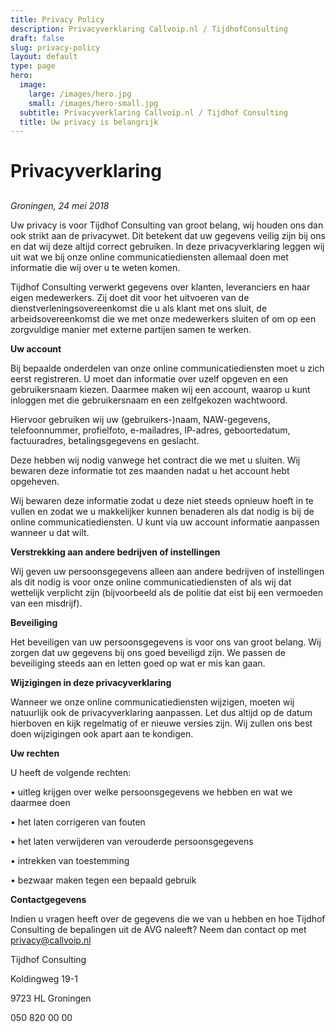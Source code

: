 ```yaml
---
title: Privacy Policy
description: Privacyverklaring Callvoip.nl / TijdhofConsulting
draft: false
slug: privacy-policy
layout: default
type: page
hero:
  image:
    large: /images/hero.jpg
    small: /images/hero-small.jpg
  subtitle: Privacyverklaring Callvoip.nl / Tijdhof Consulting
  title: Uw privacy is belangrijk
---
```

# Privacyverklaring

## 

_Groningen, 24 mei 2018_

Uw privacy is voor Tijdhof Consulting van groot belang, wij houden ons dan ook strikt aan de privacywet. Dit betekent dat uw gegevens veilig zijn bij ons en dat wij deze altijd correct gebruiken. In deze privacyverklaring leggen wij uit wat we bij onze online communicatiediensten allemaal doen met informatie die wij over u te weten komen.

Tijdhof Consulting verwerkt gegevens over klanten, leveranciers en haar eigen medewerkers. Zij doet dit voor het uitvoeren van de dienstverleningsovereenkomst die u als klant met ons sluit, de arbeidsovereenkomst die we met onze medewerkers sluiten of om op een zorgvuldige manier met externe partijen samen te werken.

**Uw account**

Bij bepaalde onderdelen van onze online communicatiediensten moet u zich eerst registreren. U moet dan informatie over uzelf opgeven en een gebruikersnaam kiezen. Daarmee maken wij een account, waarop u kunt inloggen met die gebruikersnaam en een zelfgekozen wachtwoord.

Hiervoor gebruiken wij uw (gebruikers-)naam, NAW-gegevens, telefoonnummer, profielfoto, e-mailadres, IP-adres, geboortedatum, factuuradres, betalingsgegevens en geslacht.

Deze hebben wij nodig vanwege het contract die we met u sluiten. Wij bewaren deze informatie tot zes maanden nadat u het account hebt opgeheven.

Wij bewaren deze informatie zodat u deze niet steeds opnieuw hoeft in te vullen en zodat we u makkelijker kunnen benaderen als dat nodig is bij de online communicatiediensten. U kunt via uw account informatie aanpassen wanneer u dat wilt.

**Verstrekking aan andere bedrijven of instellingen**

Wij geven uw persoonsgegevens alleen aan andere bedrijven of instellingen als dit nodig is voor onze online communicatiediensten of als wij dat wettelijk verplicht zijn (bijvoorbeeld als de politie dat eist bij een vermoeden van een misdrijf).

**Beveiliging**

Het beveiligen van uw persoonsgegevens is voor ons van groot belang. Wij zorgen dat uw gegevens bij ons goed beveiligd zijn. We passen de beveiliging steeds aan en letten goed op wat er mis kan gaan.

**Wijzigingen in deze privacyverklaring**

Wanneer we onze online communicatiediensten wijzigen, moeten wij natuurlijk ook de privacyverklaring aanpassen. Let dus altijd op de datum hierboven en kijk regelmatig of er nieuwe versies zijn. Wij zullen ons best doen wijzigingen ook apart aan te kondigen.

**Uw rechten**

U heeft de volgende rechten:

•  uitleg krijgen over welke persoonsgegevens we hebben en wat we daarmee doen

•  het laten corrigeren van fouten

•  het laten verwijderen van verouderde persoonsgegevens

•  intrekken van toestemming

•  bezwaar maken tegen een bepaald gebruik

**Contactgegevens**

Indien u vragen heeft over de gegevens die we van u hebben en hoe Tijdhof Consulting de bepalingen uit de AVG naleeft? Neem dan contact op met privacy@callvoip.nl

Tijdhof Consulting

Koldingweg 19-1

9723 HL Groningen

050 820 00 00
